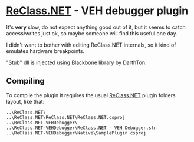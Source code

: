 [ReClass.NET](https://github.com/ReClassNET/ReClass.NET) - VEH debugger plugin
=================================
It's **very** slow, do not expect anything good out of it, but it seems to catch access/writes just ok, so maybe someone will find this useful one day.

I didn't want to bother with editing ReClass.NET internals, so it kind of emulates hardware breakpoints.

"Stub" dll is injected using [Blackbone](https://github.com/DarthTon/Blackbone) library by DarthTon.

Compiling
-----
To compile the plugin it requires the usual [ReClass.NET](https://github.com/ReClassNET/ReClass.NET) plugin folders layout, like that:
```
..\ReClass.NET\
..\ReClass.NET\ReClass.NET\ReClass.NET.csproj
..\ReClass.NET-VEHDebugger\
..\ReClass.NET-VEHDebugger\ReClass.NET - VEH Debugger.sln
..\ReClass.NET-VEHDebugger\Native\SamplePlugin.csproj
```
